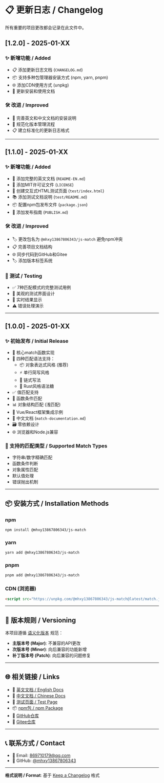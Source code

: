 # 📋 更新日志 / Changelog

所有重要的项目更改都会记录在此文件中。

## [1.2.0] - 2025-01-XX

### ✨ 新增功能 / Added
- 📋 添加更新日志文档 (`CHANGELOG.md`)
- 📦 支持多种包管理器安装方式 (npm, yarn, pnpm)
- 🌐 添加CDN使用方式 (unpkg)
- 📖 更新安装和使用文档

### 🛠️ 改进 / Improved
- 📝 完善英文和中文文档的安装说明
- 🔧 规范化版本管理流程
- 📋 建立标准化的更新日志格式

---

## [1.1.0] - 2025-01-XX

### ✨ 新增功能 / Added
- 📝 添加完整的英文文档 (`README-EN.md`)
- 📄 添加MIT许可证文件 (`LICENSE`)
- 🧪 创建交互式HTML测试页面 (`test/index.html`)
- 📚 添加测试文档说明 (`test/README.md`)
- 📦 配置npm包发布文件 (`package.json`)
- 📖 添加发布指南 (`PUBLISH.md`)

### 🛠️ 改进 / Improved
- 🏷️ 更改包名为 `@mhxy13867806343/js-match` 避免npm冲突
- 📋 完善项目文档结构
- 🌐 同步代码到GitHub和Gitee
- 🏷️ 添加版本标签系统

### 🧪 测试 / Testing
- ✅ 7种匹配模式的完整测试用例
- 🎨 美观的测试界面设计
- 🔄 实时结果显示
- ⚠️ 错误处理演示

---

## [1.0.0] - 2025-01-XX

### ✨ 初始发布 / Initial Release
- 🚀 核心match函数实现
- 🎯 四种匹配语法支持：
  - 📦 对象表达式风格 (推荐)
  - ⚡ 单行简写风格 
  - 🔗 链式写法
  - 🦀 Rust风格语法糖
- ✅ 值匹配支持
- 🔄 函数条件匹配
- 📊 对象结构匹配 (浅匹配)
- 🎨 Vue/React框架集成示例
- 📝 中文文档 (`match-documentation.md`)
- 🗃️ 零依赖设计
- 🌐 浏览器和Node.js兼容

### 🎯 支持的匹配类型 / Supported Match Types
- 字符串/数字精确匹配
- 函数条件判断
- 对象属性匹配
- 默认值处理
- 错误抛出机制

---

## 📦 安装方式 / Installation Methods

### npm
```bash
npm install @mhxy13867806343/js-match
```

### yarn
```bash
yarn add @mhxy13867806343/js-match
```

### pnpm
```bash
pnpm add @mhxy13867806343/js-match
```

### CDN (浏览器)
```html
<script src="https://unpkg.com/@mhxy13867806343/js-match@latest/match.js"></script>
```

---

## 🔄 版本规则 / Versioning

本项目遵循 [语义化版本](https://semver.org/lang/zh-CN/) 规范：

- **主版本号 (Major)**: 不兼容的API更改
- **次版本号 (Minor)**: 向后兼容的功能新增
- **补丁版本号 (Patch)**: 向后兼容的问题修复

---

## 🌐 相关链接 / Links

- 📖 [英文文档 / English Docs](./README-EN.md)
- 📖 [中文文档 / Chinese Docs](./match-documentation.md)
- 🧪 [测试页面 / Test Page](./test/index.html)
- 📦 [npm包 / npm Package](https://www.npmjs.com/package/@mhxy13867806343/js-match)
- 🐙 [GitHub仓库](https://github.com/mhxy13867806343/js-match)
- 🦄 [Gitee仓库](https://gitee.com/fangjiayu/js-match)

---

## 📞 联系方式 / Contact

- 📧 Email: 869710179@qq.com
- 🐙 GitHub: [@mhxy13867806343](https://github.com/mhxy13867806343)

---

**格式说明 / Format**: 基于 [Keep a Changelog](https://keepachangelog.com/zh-CN/1.0.0/) 格式 